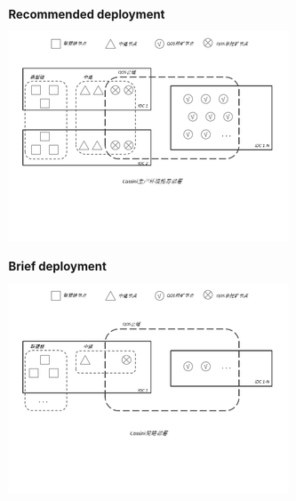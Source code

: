 ## Recommended deployment

![framework](https://github.com/QOSGroup/static/blob/master/cassini-recommend-deployment.png?raw=true)

## Brief deployment

![framework](https://github.com/QOSGroup/static/blob/master/cassini-simple-deployment.png?raw=true)
